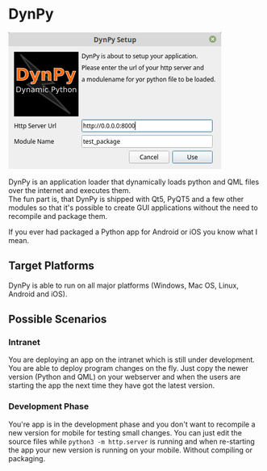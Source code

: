# DynPy

![screenshot](dialog.png)

DynPy is an application loader that dynamically loads python and QML files over the internet and executes them.  
The fun part is, that DynPy is shipped with Qt5, PyQT5 and a few other modules so that it's possible to create GUI applications without the need to recompile and package them.   

If you ever had packaged a Python app for Android or iOS you know what I mean.

## Target Platforms  
DynPy is able to run on all major platforms (Windows, Mac OS, Linux, Android and iOS).

## Possible Scenarios
### Intranet
You are deploying an app on the intranet which is still under development. You are able to deploy program changes on the fly. Just copy the newer version (Python and QML) on your webserver and when the users are starting the app the next time they have got the latest version.

### Development Phase
You're app is in the development phase and you don't want to recompile a new version for mobile for testing small changes. You can just edit the source files while `python3 -m http.server` is running and when re-starting the app your new version is running on your mobile. Without compiling or packaging.